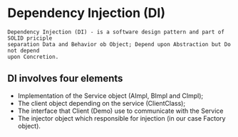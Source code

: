 # Dependency Injection (DI)

    Dependency Injection (DI) - is a software design pattern and part of SOLID priciple
    separation Data and Behavior ob Object; Depend upon Abstraction but Do not depend
    upon Concretion.

## DI involves four elements

- Implementation of the Service object (AImpl, BImpl and CImpl);
- The client object depending on the service (ClientClass);
- The interface that Client (Demo) use to communicate with the Service
- The injector object which responsible for injection (in our case Factory object).